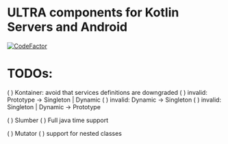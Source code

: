 # ULTRA components for Kotlin Servers and Android

[![CodeFactor](https://www.codefactor.io/repository/github/peekandpoke/ultra/badge)](https://www.codefactor.io/repository/github/peekandpoke/ultra)




# TODOs:

( ) Kontainer: avoid that services definitions are downgraded
  ( ) invalid: Prototype -> Singleton | Dynamic
  ( ) invalid: Dynamic -> Singleton
  ( ) invalid: Singleton | Dynamic -> Prototype  


( ) Slumber
  ( ) Full java time support 

( ) Mutator
  ( ) support for nested classes
